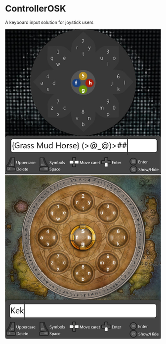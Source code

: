 # ControllerOSK

A keyboard input solution for joystick users

![Screenshot](screenshot.jpg)
![Screenshot2](screenshot-wow.jpg)